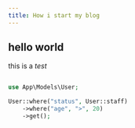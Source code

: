 ```yaml
---
title: How i start my blog
---
```


## hello world

this is a *test*

```php

use App\Models\User;

User::where("status", User::staff)
    ->where("age", ">", 20)
    ->get();

```